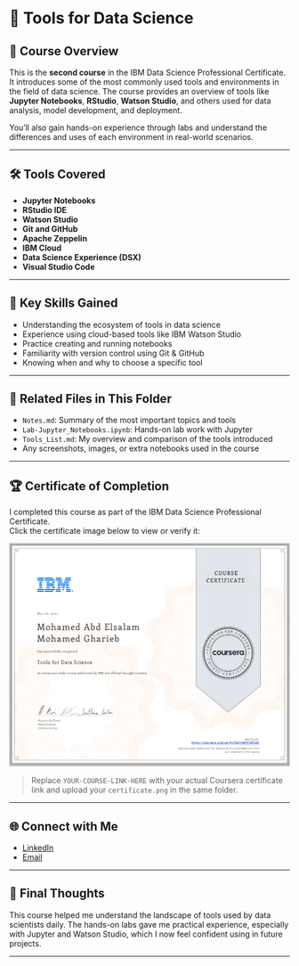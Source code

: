 
# 🧰 Tools for Data Science

## 📄 Course Overview
This is the **second course** in the IBM Data Science Professional Certificate. It introduces some of the most commonly used tools and environments in the field of data science. The course provides an overview of tools like **Jupyter Notebooks**, **RStudio**, **Watson Studio**, and others used for data analysis, model development, and deployment.

You’ll also gain hands-on experience through labs and understand the differences and uses of each environment in real-world scenarios.

---

## 🛠️ Tools Covered
- **Jupyter Notebooks**  
- **RStudio IDE**  
- **Watson Studio**  
- **Git and GitHub**  
- **Apache Zeppelin**  
- **IBM Cloud**  
- **Data Science Experience (DSX)**  
- **Visual Studio Code**

---

## 🔑 Key Skills Gained
- Understanding the ecosystem of tools in data science  
- Experience using cloud-based tools like IBM Watson Studio  
- Practice creating and running notebooks  
- Familiarity with version control using Git & GitHub  
- Knowing when and why to choose a specific tool

---

## 📂 Related Files in This Folder
- `Notes.md`: Summary of the most important topics and tools  
- `Lab-Jupyter_Notebooks.ipynb`: Hands-on lab work with Jupyter  
- `Tools_List.md`: My overview and comparison of the tools introduced  
- Any screenshots, images, or extra notebooks used in the course

---

## 🏆 Certificate of Completion

I completed this course as part of the IBM Data Science Professional Certificate.  
Click the certificate image below to view or verify it:

<p align="center">
  <a href="https://coursera.org/share/YOUR-COURSE-LINK-HERE">
    <img src="./Certificate.png" alt="Coursera Certificate - Tools for Data Science" height="400">
  </a>
</p>

> Replace `YOUR-COURSE-LINK-HERE` with your actual Coursera certificate link and upload your `certificate.png` in the same folder.

---

## 🌐 Connect with Me

- [LinkedIn](https://www.linkedin.com/in/mohamed-a-gharieb/)
- [Email](mailto:mo4u2030@gmail.com)

---

## 📌 Final Thoughts
This course helped me understand the landscape of tools used by data scientists daily. The hands-on labs gave me practical experience, especially with Jupyter and Watson Studio, which I now feel confident using in future projects.

---
